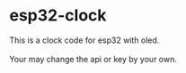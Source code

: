 # esp32-clock
This is a clock code for esp32 with oled.
<br>
<br>
Your may change the api or key by your own.
